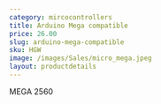 ```yaml
---
category: mircocontrollers
title: Arduino Mega compatible
price: 26.00
slug: arduino-mega-compatible
sku: HGW
image: /images/Sales/micro_mega.jpeg
layout: productdetails
---
```


MEGA 2560
